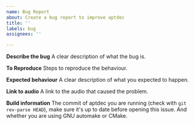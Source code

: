 ```yaml
---
name: Bug Report
about: Create a bug report to improve aptdec
title: ''
labels: bug
assignees: ''

---
```


**Describe the bug**
A clear description of what the bug is.

**To Reproduce**
Steps to reproduce the behaviour.

**Expected behaviour**
A clear description of what you expected to happen.

**Link to audio**
A link to the audio that caused the problem.

**Build information**
The commit of aptdec you are running (check with `git rev-parse HEAD`), make sure it's up to date before opening this issue.
And whether you are using GNU automake or CMake.
